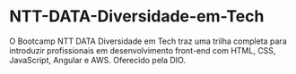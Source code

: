 # NTT-DATA-Diversidade-em-Tech
O Bootcamp NTT DATA Diversidade em Tech traz uma trilha completa para introduzir profissionais em desenvolvimento front-end com HTML, CSS, JavaScript, Angular e AWS. Oferecido pela DIO.
